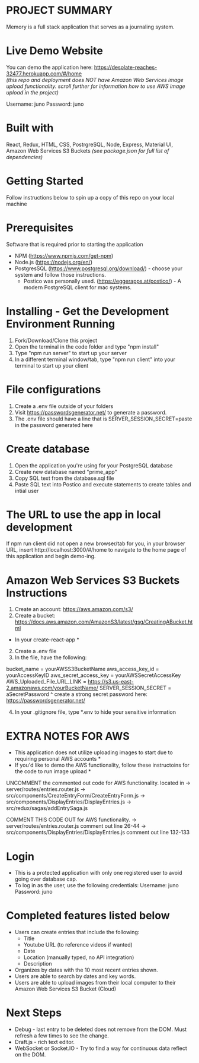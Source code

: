 # PROJECT SUMMARY
Memory is a full stack application that serves as a journaling system.

# Live Demo Website 
You can demo the application here: https://desolate-reaches-32477.herokuapp.com/#/home <br/>
*(this repo and deployment does NOT have Amazon Web Services image upload functionality. scroll further for information how to use AWS image upload in the project)*

Username: juno 
Password: juno

# Built with 
React, Redux, HTML, CSS, PostrgreSQL, Node, Express, Material UI, Amazon Web Services S3 Buckets 
*(see package.json for full list of dependencies)*

# Getting Started
Follow instructions below to spin up a copy of this repo on your local machine

# Prerequisites
Software that is required prior to starting the application

- NPM (https://www.npmjs.com/get-npm)
- Node.js (https://nodejs.org/en/)
- PostgresSQL (https://www.postgresql.org/download/) - choose your system and follow those instructions.
	- Postico was personally used. (https://eggerapps.at/postico/) - A modern PostgreSQL client for mac systems.

# Installing - Get the Development Environment Running
1. Fork/Download/Clone this project
2. Open the terminal in the code folder and type "npm install"
3. Type "npm run server" to start up your server
4. In a different terminal window/tab, type "npm run client" into your terminal to start up your client

# File configurations
1. Create a .env file outside of your folders
2. Visit https://passwordsgenerator.net/ to generate a password.
3. The .env file should have a line that is SERVER_SESSION_SECRET=paste in the password generated here

# Create database
1. Open the application you're using for your PostgreSQL database
2. Create new database named "prime_app"
3. Copy SQL text from the database.sql file 
4. Paste SQL text into Postico and execute statements to create tables and intial user

# The URL to use the app in local development
If npm run client did not open a new browser/tab for you, in your browser URL, insert 
http://localhost:3000/#/home 
to navigate to the home page of this application and begin demo-ing.

# Amazon Web Services S3 Buckets Instructions
1. Create an account: https://aws.amazon.com/s3/
2. Create a bucket: https://docs.aws.amazon.com/AmazonS3/latest/gsg/CreatingABucket.html
* In your create-react-app *
2. Create a .env file 
3. In the file, have the following: 

bucket_name = yourAWSS3BucketName 
aws_access_key_id = yourAccessKeyID
aws_secret_access_key = yourAWSSecretAccessKey
AWS_Uploaded_File_URL_LINK = https://s3.us-east-2.amazonaws.com/yourBucketName/
SERVER_SESSION_SECRET = aSecretPassword
^ create a strong secret password here: https://passwordsgenerator.net/

4. In your .gitignore file, type *.env to hide your sensitive information

# EXTRA NOTES FOR AWS
* This application does not utilize uploading images to start due to requiring personal AWS accounts *
* If you'd like to demo the AWS functionality, follow these instructoins for the code to run image upload *

UNCOMMENT the commented out code for AWS functionality.
located in 
-> server/routes/entries.router.js
-> src/components/CreateEntryForm/CreateEntryForm.js
-> src/components/DisplayEntries/DisplayEntries.js
-> src/redux/sagas/addEntrySaga.js

COMMENT THIS CODE OUT for AWS functionality. 
-> server/routes/entries.router.js
comment out line 26-44
-> src/components/DisplayEntries/DisplayEntries.js
comment out line 132-133

# Login
- This is a protected application with only one registered user to avoid going over database cap. 
- To log in as the user, use the following credentials:
Username: juno
Password: juno

# Completed features listed below 
- Users can create entries that include the following: <br/>
	- Title
	- Youtube URL (to reference videos if wanted)
	- Date
	- Location (manually typed, no API integration)
	- Description
- Organizes by dates with the 10 most recent entries shown. 
- Users are able to search by dates and key words. 
- Users are able to upload images from their local computer to their Amazon Web Services S3 Bucket (Cloud) 

# Next Steps 
- Debug - last entry to be deleted does not remove from the DOM. Must refresh a few times to see the change. 
- Draft.js - rich text editor. 
- WebSocket or Socket.IO - Try to find a way for continuous data reflect on the DOM. 
